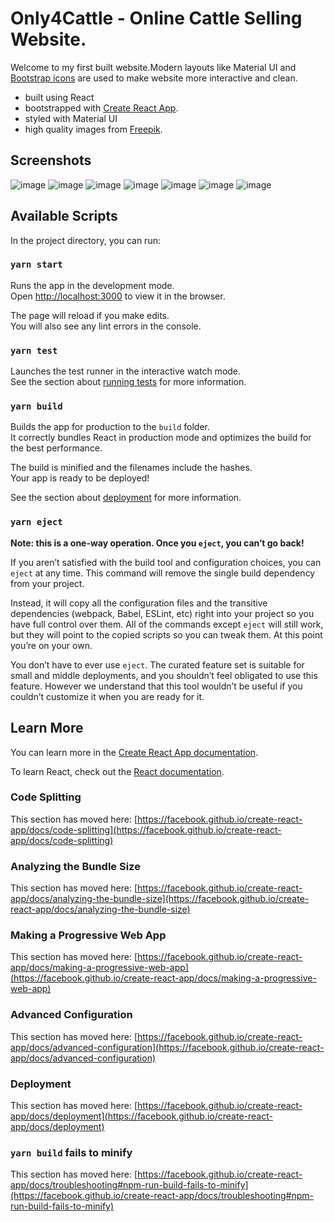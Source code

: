 # Only4Cattle - Online Cattle Selling Website.
Welcome to my first built website.Modern layouts like Material UI and [Bootstrap icons](https://www.npmjs.com/package/bootstrap-icons) are used to make website more interactive and clean.
* built using React
* bootstrapped with [Create React App](https://github.com/facebook/create-react-app).
* styled with Material UI
* high quality images from [Freepik](https://www.freepik.com/).
  
## Screenshots 
![image](https://github.com/AbishekMS/Only-4-cattle/assets/108707094/fdcb5d64-1dbd-49b8-a98f-15f1c230c373)
![image](https://github.com/AbishekMS/Only-4-cattle/assets/108707094/c02c4ed3-aabe-48d6-885b-816e0397e398)
![image](https://github.com/AbishekMS/Only-4-cattle/assets/108707094/7cbc74b3-4288-4879-aa3c-586cf58ec48a)
![image](https://github.com/AbishekMS/Only-4-cattle/assets/108707094/9ffee986-af40-4824-9898-341516d38466)
![image](https://github.com/AbishekMS/Only-4-cattle/assets/108707094/c4b0eaa1-c078-49c1-8d85-f305c9fc3895)
![image](https://github.com/AbishekMS/Only-4-cattle/assets/108707094/efe0a927-e676-4814-aa8d-a7b72d49e6e7)
![image](https://github.com/AbishekMS/Only-4-cattle/assets/108707094/a79b9c2c-8b32-4084-a1b9-4507ce91fe1c)

## Available Scripts

In the project directory, you can run:

### `yarn start`

Runs the app in the development mode.\
Open [http://localhost:3000](http://localhost:3000) to view it in the browser.

The page will reload if you make edits.\
You will also see any lint errors in the console.

### `yarn test`

Launches the test runner in the interactive watch mode.\
See the section about [running tests](https://facebook.github.io/create-react-app/docs/running-tests) for more information.

### `yarn build`

Builds the app for production to the `build` folder.\
It correctly bundles React in production mode and optimizes the build for the best performance.

The build is minified and the filenames include the hashes.\
Your app is ready to be deployed!

See the section about [deployment](https://facebook.github.io/create-react-app/docs/deployment) for more information.

### `yarn eject`

**Note: this is a one-way operation. Once you `eject`, you can’t go back!**

If you aren’t satisfied with the build tool and configuration choices, you can `eject` at any time. This command will remove the single build dependency from your project.

Instead, it will copy all the configuration files and the transitive dependencies (webpack, Babel, ESLint, etc) right into your project so you have full control over them. All of the commands except `eject` will still work, but they will point to the copied scripts so you can tweak them. At this point you’re on your own.

You don’t have to ever use `eject`. The curated feature set is suitable for small and middle deployments, and you shouldn’t feel obligated to use this feature. However we understand that this tool wouldn’t be useful if you couldn’t customize it when you are ready for it.

## Learn More

You can learn more in the [Create React App documentation](https://facebook.github.io/create-react-app/docs/getting-started).

To learn React, check out the [React documentation](https://reactjs.org/).

### Code Splitting

This section has moved here: [https://facebook.github.io/create-react-app/docs/code-splitting](https://facebook.github.io/create-react-app/docs/code-splitting)

### Analyzing the Bundle Size

This section has moved here: [https://facebook.github.io/create-react-app/docs/analyzing-the-bundle-size](https://facebook.github.io/create-react-app/docs/analyzing-the-bundle-size)

### Making a Progressive Web App

This section has moved here: [https://facebook.github.io/create-react-app/docs/making-a-progressive-web-app](https://facebook.github.io/create-react-app/docs/making-a-progressive-web-app)

### Advanced Configuration

This section has moved here: [https://facebook.github.io/create-react-app/docs/advanced-configuration](https://facebook.github.io/create-react-app/docs/advanced-configuration)

### Deployment

This section has moved here: [https://facebook.github.io/create-react-app/docs/deployment](https://facebook.github.io/create-react-app/docs/deployment)

### `yarn build` fails to minify

This section has moved here: [https://facebook.github.io/create-react-app/docs/troubleshooting#npm-run-build-fails-to-minify](https://facebook.github.io/create-react-app/docs/troubleshooting#npm-run-build-fails-to-minify)
